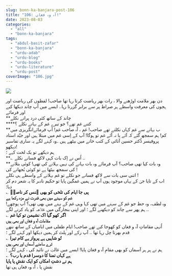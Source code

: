 ```yaml
---
slug: bonn-ka-banjara-post-106
title: "106: آہ وہ فغاں!"
date: 2023-08-03
categories: 
  - "all"
  - "bonn-ka-banjara"
tags: 
  - "abdul-basit-zafar"
  - "bonn-ka-banjara"
  - "urdu-adab"
  - "urdu-blog"
  - "urdu-books"
  - "urdu-literature"
  - "urdu-post"
coverImage: "106.jpg"
---
```


![](images/106-300x300.jpg)

دن بھر ملامت اوڑھنے والا ، رات بھر ریاضت کرتا رہا تھا صاحب! لفظوں کی ریاضت اور ہجوں کی معرفت واسطے ہر صراط پر سے برابر گزرتا رہا.. ایسے میں آپ چاند دیکھا کیے اور فرمائے  
**چاند کے ساتھ کئی درد پرانے نکلے  
****کتنے غم تھے؟ جو تیرے غم کے بہانے نکلے ؟  
**ب بہانے سے غم کہاں نکلتے تھے صاحب! غم ، آہ صاحب غم! آپ فرمائےانگریزی میں کم! ہم سمجھ گئے کہ آئے یا نہ آئے غم تو ہوگا! آپ کے اِسی غم میں مبتلا ہیں اور جیّد استاد پروفیسر ڈُکتر حسین آتائی کے کتب خانے میں بیٹھے ہیں ۔وہ کہنے لگے یہ ساری تفاسیر دیکھو!  
ہم دیکھے تو یک لخت کہے ؛  
**؎ اُس نے اِک بات کہی لاکھ فسانے نکلے ..  
**وہ بات کیا تھی صاحب؟ آپ فرمائے وہ بات بہانے کی نہیں بہلانے کی تھی! کوئی بتلانے کی سمجھ بیٹھا ہے تو کوئی بُجھانے کی !  
اتنی سی بات سے لاکھ فسانے جو نکلے تو غم بہلانے کے واسطے ہی نکلے !  
اب کے تایا جیؔ کے یہاں موجود ہوں آپ نے ہمیں غمگین پایا تو حکیم ناصؔر کا یہ شعر دم کر دیا؛  
؎ **پی جا ایام کی تلخی کو بھی ہنس کر ناصرؔ  
غم کو سہنے میں بھی قدرت نے مزہ رکھا ہے**  
وہ لطف، وہ حظ جو غم کے سہنے میں تھی کہا وہی غم کے بہنے میں بھی تھی؟ آپ پوچھے! ہم پھر سے چاند کو دیکھنے لگے ؛ اور اپنی بنجارگی میں علاؔمہ کو یاد کرنے لگے ..  
؎ **اگر کھو گیا اک نشیمن تو کیا غم  
مقامات آہ و فغاں اور بھی ہیں**  
اُنہی مقاماتِ آہ و فغاں کو کھوجا کیے تھے صاحب! ایامِ طفلی میں ابامیاں کے ساتھ ننھے قدم بھرتا چل رہا تھا .. آپ رکے اور پلٹ کر ہمیں دیکھا اور کہنے لگے ؛  
؎ **تُو شاہیں ہے پرواز ہے کام تیرا  
ترے سامنے آسماں اور بھی ہیں**  
ہم نے ہر ہر آسماں کو بھی مقامِ آہ و فغان پایا! ایسے میں غالبؔ نے تائید کی ، کہنے لگے ؛  
؎ **ہے کہاں تمنا کا دوسرا قدم یا رب؟  
ہم نے دشتِ امکاں کو ایک نقشِ پا پایا**  
نقشِ پا ، آہ وہ فغاں ہی تھا
